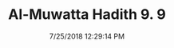 ---
title        : "Al-Muwatta Hadith 9. 9"
date         : 7/25/2018 12:29:14 PM
draft        : false
type         : "hadith"
layout       : "hadith"
BookCode     : "AMH"
VolumeNumber : "9"
HadithNumber : "9"
categories  :  ["Prayer, Shortening - Shortening the Prayer in Travel"]
---